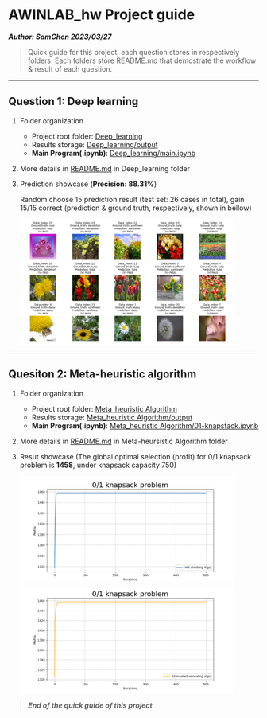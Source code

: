 # AWINLAB_hw Project guide

***Author: SamChen 2023/03/27***

> Quick guide for this project, each question stores in respectively folders. Each folders store README.md that demostrate the workflow & result of each question.

----

## Question 1: Deep learning

1. Folder organization

    - Project root folder: [Deep_learning](./Deep_learning/)
    <!-- - Dataset: [Deep_learning/datasets](./Deep_learning/datasets/)
    - Train-test split: [Deep_learning/split_datasets](./Deep_learning/split_datasets/) -->
    - Results storage: [Deep_learning/output](./Deep_learning/output/)
    - **Main Program(.ipynb)**: [Deep_learning/main.ipynb](./Deep_learning/main.ipynb)

2. More details in [README.md](./Deep_learning/README.md) in Deep_learning folder

3. Prediction showcase (**Precision: 88.31%**)

    Random choose 15 prediction result (test set: 26 cases in total), gain 15/15 correct (prediction & ground truth, respectively, shown in bellow)

    <img src='./Deep_learning/output/cnn_pred_result.png' width='90%'> 

----

## Quesiton 2: Meta-heuristic algorithm

1. Folder organization

    - Project root folder: [Meta_heuristic Algorithm](./Meta_heuristic%20Algorithm/)
    - Results storage: [Meta_heuristic Algorithm/output](./Meta_heuristic%20Algorithm/output/)
    - **Main Program(.ipynb)**: [Meta_heuristic Algorithm/01-knapstack.ipynb](./Meta_heuristic%20Algorithm/01-knapstack.ipynb)

2. More details in [README.md](./Meta_heuristic%20Algorithm/README.md) in Meta-heursistic Algorithm folder

3. Resut showcase (The global optimal selection (profit) for 0/1 knapsack problem is **1458**, under knapsack capacity 750)

    <img src='./Meta_heuristic Algorithm/output/01_knapsack_HC.png' width='90%'> 

    <img src='./Meta_heuristic Algorithm/output/01_knapsack_SA.png' width='90%'> 

> ***End of the quick guide of this project***